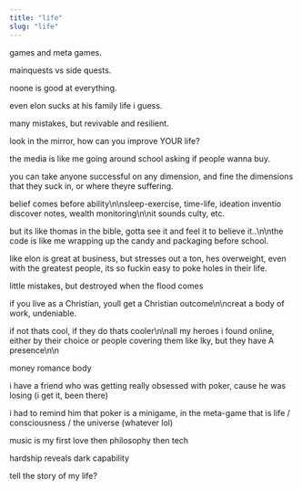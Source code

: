 ```yaml
---
title: "life"
slug: "life"
---
```


games and meta games.

mainquests vs side quests.

noone is good at everything.

even elon sucks at his family life i guess.

many mistakes, but revivable and resilient.

look in the mirror, how can you improve YOUR life?

the media is like me going around school asking if people wanna buy.

you can take anyone successful on any dimension, and fine the dimensions that they suck in, or where theyre suffering.

belief comes before ability\n\nsleep-exercise, time-life, ideation inventio discover notes, wealth monitoring\n\nit sounds culty, etc.

but its like thomas in the bible, gotta see it and feel it to believe it..\n\nthe code is like me wrapping up the candy and packaging before school.

like elon is great at business, but stresses out a ton, hes overweight, even with the greatest people, its so fuckin easy to poke holes in their life.

little mistakes, but destroyed when the flood comes









if you live as a Christian, youll get a Christian outcome\n\ncreat a body of work, undeniable.

if not thats cool, if they do thats cooler\n\nall my heroes i found online, either by their choice or people covering them like lky, but they have A presence\n\n

money romance body

i have a friend who was getting really obsessed with poker, cause he was losing (i get it, been there)

i had to remind him that poker is a minigame, in the meta-game that is life / consciousness / the universe (whatever lol)



music is my first love
then philosophy
then tech

hardship reveals dark capability

tell the story of my life?
